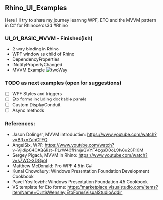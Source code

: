 ## Rhino_UI_Examples

Here I'll try to share my journey learning WPF, ETO and the MVVM pattern in C# for Rhinoceros3d #Rhino

### UI_01_BASIC_MVVM - Finished(ish)
- 2 way binding in Rhino
- WPF window as child of Rhino
- DependencyProperties
- INotifyPropertyChanged
- MVVM Example
![twoWay](https://github.com/Sonderwoods/Rhino_UI_Examples/assets/19936679/447772cb-b0d1-423d-bc75-ae236b96cf52)

### TODO as next examples (open for suggestions)
- [ ] WPF Styles and triggers
- [ ] Eto forms including dockable panels
- [ ] Custom DisplayConduit
- [ ] Async methods

### References:
- Jason Dolinger, MVVM introduction: https://www.youtube.com/watch?v=BRxnZahCPFQ
- AngelSix, WPF: https://www.youtube.com/watch?v=Vjldip84CXQ&list=PLrW43fNmjaQVYF4zgsD0oL9Iv6u23PI6M
- Sergey Pigach, MVVM in Rhino: https://www.youtube.com/watch?v=s7WC-3DGpoI
- Matthew McDonald: Pro WPF 4.5 in C#
- Kunal Chowdhury: Windows Presentation Foundation Development Cookbook
- Pavel Yosifovich: Windows Presentation Foundation 4.5 Cookbook
- VS template for Eto forms: https://marketplace.visualstudio.com/items?itemName=CurtisWensley.EtoFormsVisualStudioAddin

